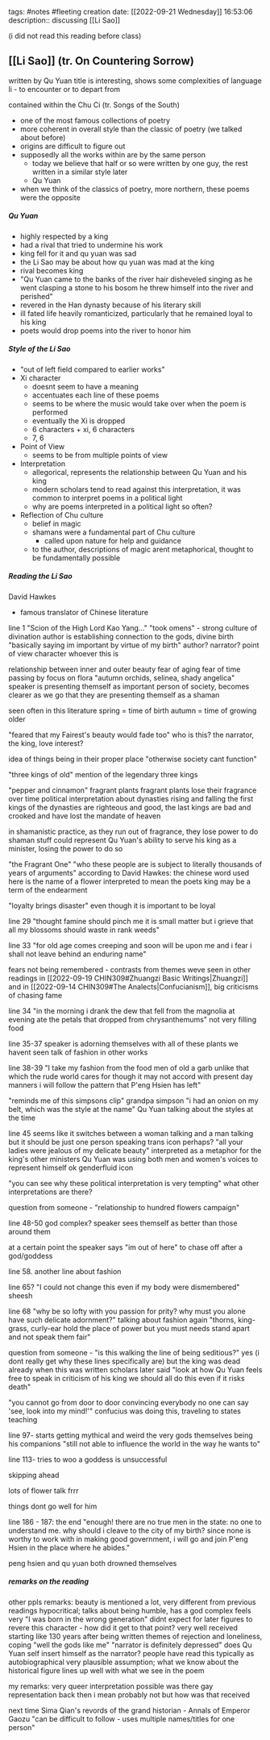 tags: #notes #fleeting
creation date: [[2022-09-21 Wednesday]] 16:53:06
description:: discussing [[Li Sao]]

(i did not read this reading before class)
## [[Li Sao]] (tr. On Countering Sorrow)
written by Qu Yuan
title is interesting, shows some complexities of language
li - to encounter or to depart from

contained within the Chu Ci (tr. Songs of the South)
- one of the most famous collections of poetry
- more coherent in overall style than the classic of poetry (we talked about before)
- origins are difficult to figure out
- supposedly all the works within are by the same person
	- today we believe that half or so were written by one guy, the rest written in a similar style later
	- Qu Yuan
- when we think of the classics of poetry, more northern, these poems were the opposite

##### Qu Yuan
- highly respected by a king
- had a rival that tried to undermine his work
- king fell for it and qu yuan was sad
- the Li Sao may be about how qu yuan was mad at the king
- rival becomes king
- "Qu Yuan came to the banks of the river hair disheveled singing as he went clasping a stone to his bosom he threw himself into the river and perished"
- revered in the Han dynasty because of his literary skill
- ill fated life heavily romanticized, particularly that he remained loyal to his king
- poets would drop poems into the river to honor him

##### Style of the Li Sao
- "out of left field compared to earlier works"
- Xi character
	- doesnt seem to have a meaning
	- accentuates each line of these poems
	- seems to be where the music would take over when the poem is performed
	- eventually the Xi is dropped
	- 6 characters + xi, 6 characters
	- 7, 6
- Point of View
	- seems to be from multiple points of view
- Interpretation
	- allegorical, represents the relationship between Qu Yuan and his king
	- modern scholars tend to read against this interpretation, it was common to interpret poems in a political light
	- why are poems interpreted in a political light so often?
- Reflection of Chu culture
	- belief in magic
	- shamans were a fundamental part of Chu culture
		- called upon nature for help and guidance
	- to the author, descriptions of magic arent metaphorical, thought to be fundamentally possible

##### Reading the Li Sao
David Hawkes
- famous translator of Chinese literature

line 1 "Scion of the High Lord Kao Yang..."
"took omens" - strong culture of divination
author is establishing connection to the gods, divine birth
"basically saying im important by virtue of my birth"
author? narrator? point of view character whoever this is

relationship between inner and outer beauty
fear of aging
fear of time passing by
focus on flora "autumn orchids, selinea, shady angelica"
speaker is presenting themself as important person of society, becomes clearer as we go that they are presenting themself as a shaman

seen often in this literature
spring = time of birth
autumn = time of growing older

"feared that my Fairest's beauty would fade too"
who is this? the narrator, the king, love interest?

idea of things being in their proper place
"otherwise society cant function"

"three kings of old"
mention of the legendary three kings

"pepper and cinnamon"
fragrant plants
fragrant plants lose their fragrance over time
political interpretation about dynasties rising and falling
the first kings of the dynasties are righteous and good, the last kings are bad and crooked and have lost the mandate of heaven

in shamanistic practice, as they run out of fragrance, they lose power to do shaman stuff
could represent Qu Yuan's ability to serve his king as a minister, losing the power to do so

"the Fragrant One"
"who these people are is subject to literally thousands of years of arguments"
according to David Hawkes:
	the chinese word used here is the name of a flower
	interpreted to mean the poets king
	may be a term of the endearment

"loyalty brings disaster" even though it is important to be loyal

line 29
"thought famine should pinch me it is small matter
but i grieve that all my blossoms should waste in rank weeds"

line 33
"for old age comes creeping and soon will be upon me
and i fear i shall not leave behind an enduring name"

fears not being remembered - contrasts from themes weve seen in other readings
in [[2022-09-19 CHIN309#Zhuangzi Basic Writings|Zhuangzi]] and in [[2022-09-14 CHIN309#The Analects|Confucianism]], big criticisms of chasing fame

line 34
"in the morning i drank the dew that fell from the magnolia
at evening ate the petals that dropped from chrysanthemums"
not very filling food

line 35-37
speaker is adorning themselves with all of these plants
we havent seen talk of fashion in other works

line 38-39
"I take my fashion from the food men of old
a garb unlike that which the rude world cares for
though it may not accord with present day manners
i will follow the pattern that P'eng Hsien has left"

"reminds me of this simpsons clip"
	grandpa simpson "i had an onion on my belt, which was the style at the name"
Qu Yuan talking about the styles at the time

line 45
seems like it switches between a woman talking and a man talking
but it should be just one person speaking
trans icon perhaps?
"all your ladies were jealous of my delicate beauty"
	interpreted as a metaphor for the king's other ministers
Qu Yuan was using both men and women's voices to represent himself
ok genderfluid icon

"you can see why these political interpretation is very tempting"
what other interpretations are there?

question from someone - "relationship to hundred flowers campaign"

line 48-50
god complex?
speaker sees themself as better than those around them

at a certain point the speaker says "im out of here" to chase off after a god/goddess

line 58. another line about fashion

line 65?
"I could not change this even if my body were dismembered"
sheesh

line 68
"why be so lofty with you passion for prity?
why must you alone have such delicate adornment?"
talking about fashion again
"thorns, king-grass, curly-ear hold the place of power
but you must needs stand apart and not speak them fair"

question from someone - "is this walking the line of being seditious?"
yes (i dont really get why these lines specifically are) but the king was dead already when this was written
scholars later said "look at how Qu Yuan feels free to speak in criticism of his king we should all do this even if it risks death"

"you cannot go from door to door convincing everybody
no one can say 'see, look into my mind!'"
confucius was doing this, traveling to states teaching

line 97-
starts getting mythical and weird
the very gods themselves being his companions
"still not able to influence the world in the way he wants to"

line 113- 
tries to woo a goddess is unsuccessful

skipping ahead

lots of flower talk frrr 

things dont go well for him

line 186 - 187: the end
"enough! there are no true men in the state: no one to understand me.
why should i cleave to the city of my birth?
since none is worthy to work with in making good government,
i will go and join P'eng Hsien in the place where he abides."

peng hsien and qu yuan both drowned themselves

##### remarks on the reading
other ppls remarks:
beauty is mentioned a lot, very different from previous readings
hypocritical; talks about being humble, has a god complex
feels very "I was born in the wrong generation" 
didnt expect for later figures to revere this character - how did it get to that point?
	very well received starting like 130 years after being written
themes of rejection and loneliness, coping "well the gods like me"
	"narrator is definitely depressed"
does Qu Yuan self insert himself as the narrator?
	people have read this typically as autobiographical
	very plausible assumption; what we know about the historical figure lines up well with what we see in the poem

my remarks:
very queer interpretation possible
was there gay representation back then i mean probably not but how was that received


next time
Sima Qian's revords of the grand historian - Annals of Emperor Gaozu
"can be difficult to follow - uses multiple names/titles for one person"

